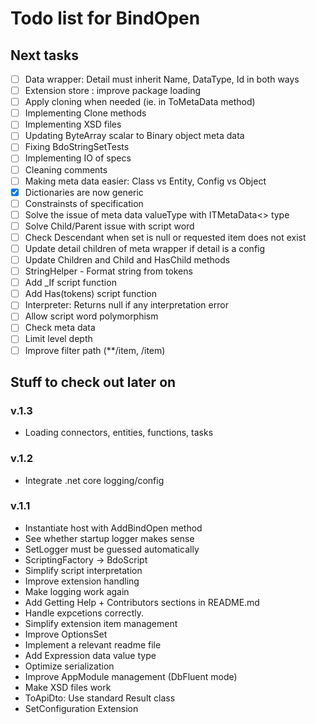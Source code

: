 Todo list for BindOpen
====

## Next tasks

- [ ] Data wrapper: Detail must inherit Name, DataType, Id in both ways
- [ ] Extension store : improve package loading
- [ ] Apply cloning when needed (ie. in ToMetaData method)
- [ ] Implementing Clone methods
- [ ] Implementing XSD files
- [ ] Updating ByteArray scalar to Binary object meta data
- [ ] Fixing BdoStringSetTests 
- [ ] Implementing IO of specs
- [ ] Cleaning comments
- [ ] Making meta data easier: Class vs Entity, Config vs Object
- [X] Dictionaries are now generic
- [ ] Constrainsts of specification
- [ ] Solve the issue of meta data valueType with ITMetaData<> type
- [ ] Solve Child/Parent issue with script word
- [ ] Check Descendant when set is null or requested item does not exist
- [ ] Update detail children of meta wrapper if detail is a config
- [ ] Update Children and Child and HasChild methods
- [ ] StringHelper - Format string from tokens
- [ ] Add _If script function
- [ ] Add Has(tokens) script function
- [ ] Interpreter: Returns null if any interpretation error
- [ ] Allow script word polymorphism
- [ ] Check meta data
- [ ] Limit level depth
- [ ] Improve filter path (**/item, /item)

## Stuff to check out later on

### v.1.3
* Loading connectors, entities, functions, tasks

### v.1.2
* Integrate .net core logging/config

### v.1.1

* Instantiate host with AddBindOpen method
* See whether startup logger makes sense
* SetLogger must be guessed automatically
* ScriptingFactory -> BdoScript
* Simplify script interpretation
* Improve extension handling
* Make logging work again
* Add Getting Help + Contributors sections in README.md
* Handle expcetions correctly.
* Simplify extension item management
* Improve OptionsSet 
* Implement a relevant readme file
* Add Expression data value type
* Optimize serialization
* Improve AppModule management (DbFluent mode)
* Make XSD files work
* ToApiDto: Use standard Result class
* SetConfiguration Extension


